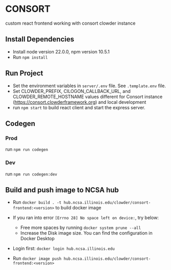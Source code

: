 # CONSORT

custom react frontend working with consort clowder instance

## Install Dependencies
- Install node version 22.0.0, npm version 10.5.1
- Run `npm install`

## Run Project

- Set the environment variables in `server/.env` file. See `.template.env` file.
- Set CLOWDER_PREFIX, CILOGON_CALLBACK_URL, and CLOWDER_REMOTE_HOSTNAME values different for Consort instance (https://consort.clowderframework.org) and local development
- run `npm start` to build react client and start the express server.

## Codegen

### Prod

run `npm run codegen`

### Dev

run `npm run codegen:dev`

## Build and push image to NCSA hub

- Run `docker build . -t hub.ncsa.illinois.edu/clowder/consort-frontend:<version>` to build docker image
- If you ran into error `[Errno 28] No space left on device:`, try below:
    - Free more spaces by running `docker system prune --all`
    - Increase the Disk image size. You can find the configuration in Docker Desktop

- Login first: `docker login hub.ncsa.illinois.edu`
- Run `docker image push hub.ncsa.illinois.edu/clowder/consort-frontend:<version>`
